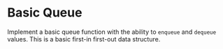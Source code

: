 # Basic Queue

Implement a basic queue function with the ability to `enqueue` and `dequeue` values. This is a basic first-in first-out data structure.
